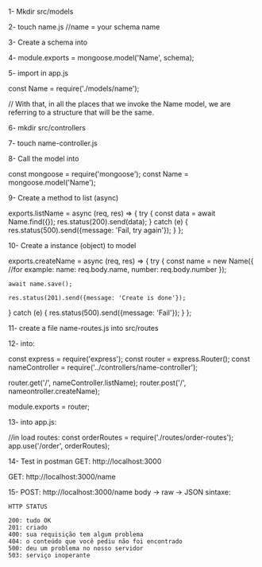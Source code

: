 1- Mkdir src/models

2- touch name.js    //name = your schema name

3- Create a schema into

4- module.exports = mongoose.model('Name', schema);

5- import in app.js 

const Name = require('./models/name');

// With that, in all the places that we invoke the Name model, we are referring to a structure that will be the same.

6- mkdir src/controllers

7- touch name-controller.js

8- Call the model into 

const mongoose = require('mongoose');
const Name = mongoose.model('Name');

9- Create a method to list (async)

exports.listName = async (req, res) => {
  try {
    const data = await Name.find({});
    res.status(200).send(data);
  } catch (e) {
    res.status(500).send({message: 'Fail, try again'});
  }
};

10- Create a instance (object) to model

exports.createName = async (req, res) => {
  try {
    const name = new Name({ //for example:
      name: req.body.name,
      number: req.body.number
    });

    await name.save();

    res.status(201).send({message: 'Create is done'});
  } catch (e) {
    res.status(500).send({message: 'Fail'});
  }
};


11- create a file name-routes.js into src/routes

12- into:

const express = require('express');
const router = express.Router();
const nameController = require('../controllers/name-controller');

router.get('/', nameController.listName);
router.post('/', nameontroller.createName);

module.exports = router;


13- into app.js:

//in load routes:
const orderRoutes = require('./routes/order-routes');
app.use('/order', orderRoutes);


14- Test in postman
  GET: http://localhost:3000
  
   GET: http://localhost:3000/name
   
15- POST: http://localhost:3000/name
     body -> raw -> JSON
sintaxe: 


















    HTTP STATUS

    200: tudo OK
    201: criado
    400: sua requisição tem algum problema
    404: o conteúdo que você pediu não foi encontrado
    500: deu um problema no nosso servidor
    503: serviço inoperante
